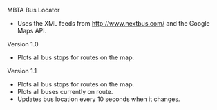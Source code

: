  MBTA Bus Locator
 - Uses the XML feeds from http://www.nextbus.com/ and the Google Maps API.
 
 Version 1.0
 - Plots all bus stops for routes on the map.
 
 Version 1.1
  - Plots all bus stops for routes on the map.
  - Plots all buses currently on route.
  - Updates bus location every 10 seconds when it changes.